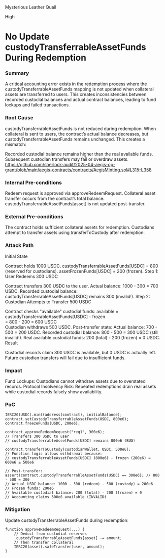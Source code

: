 Mysterious Leather Quail

High

# No Update custodyTransferrableAssetFunds During Redemption

### Summary

A critical accounting error exists in the redemption process where the custodyTransferrableAssetFunds mapping is not updated when collateral assets are transferred to users. This creates inconsistencies between recorded custodial balances and actual contract balances, leading to fund lockups and failed transactions.

### Root Cause

custodyTransferrableAssetFunds is not reduced during redemption.​​
When collateral is sent to users, the contract’s actual balance decreases, but custodyTransferrableAssetFunds remains unchanged. This creates a mismatch:

​​Recorded custodial balance​​ remains higher than the real available funds.
Subsequent custodian transfers may fail or overdraw assets.
https://github.com/sherlock-audit/2025-04-aegis-op-grant/blob/main/aegis-contracts/contracts/AegisMinting.sol#L315-L358

### Internal Pre-conditions

Redeem request is approved via approveRedeemRequest.
Collateral asset transfer occurs from the contract’s total balance.
custodyTransferrableAssetFunds[asset] is not updated post-transfer.

### External Pre-conditions

The contract holds sufficient collateral assets for redemption.
Custodians attempt to transfer assets using transferToCustody after redemption.

### Attack Path

​Initial State​​

Contract holds ​​1000 USDC​​.
custodyTransferrableAssetFunds[USDC] = 800 (reserved for custodians).
assetFrozenFunds[USDC] = 200 (frozen).
​​Step 1: User Redeems 300 USDC​​

Contract transfers 300 USDC to the user.
​​Actual balance​​: 1000 - 300 = 700 USDC.
​​Recorded custodial balance​​: custodyTransferrableAssetFunds[USDC] remains ​​800​​ (invalid!).
​​Step 2: Custodian Attempts to Transfer 500 USDC​​

Contract checks "available" custodial funds:
available = custodyTransferrableAssetFunds[USDC] - frozen  
         = 800 - 200 = 600 USDC  
Custodian withdraws ​​500 USDC​​.
​​Post-transfer state​​:
​​Actual balance​​: 700 - 500 = 200 USDC.
​​Recorded custodial balance​​: 800 - 500 = 300 USDC (still invalid!).
​​Real available custodial funds​​: 200 (total) - 200 (frozen) = 0 USDC.
​​Result​​

Custodial records claim ​​300 USDC​​ is available, but ​​0 USDC​​ is actually left.
Future custodian transfers will fail due to insufficient funds.

### Impact

​​Fund Lockups​​: Custodians cannot withdraw assets due to overstated records.
​​Protocol Insolvency Risk​​: Repeated redemptions drain real assets while custodial records falsely show availability.

### PoC

```solidity
IERC20(USDC).mint(address(contract), initialBalance);
contract.setCustodyTransferrableAssetFunds(USDC, 800e6);
contract.freezeFunds(USDC, 200e6);

contract.approveRedeemRequest("req1", 300e6);
// Transfers 300 USDC to user
// custodyTransferrableAssetFunds[USDC] remains 800e6 (BUG)

contract.transferToCustody(custodianWallet, USDC, 500e6);
// Function logic allows withdrawal because:
// custodyTransferrableAssetFunds[USDC] (800e6) - frozen (200e6) = 600e6 ≥ 500e6

// Post-transfer:
assert(contract.custodyTransferrableAssetFunds(USDC) == 300e6); // 800 - 500 = 300
// Actual USDC balance: 1000 - 300 (redeem) - 500 (custody) = 200e6
// Frozen funds: 200e6
// Available custodial balance: 200 (total) - 200 (frozen) = 0
// Accounting claims 300e6 available (INVALID)

```

### Mitigation

Update custodyTransferrableAssetFunds during redemption:
```solidity
function approveRedeemRequest(...) {  
    // Deduct from custodial reserves  
    _custodyTransferrableAssetFunds[asset] -= amount;  
    // Then transfer collateral  
    IERC20(asset).safeTransfer(user, amount);  
}  
```